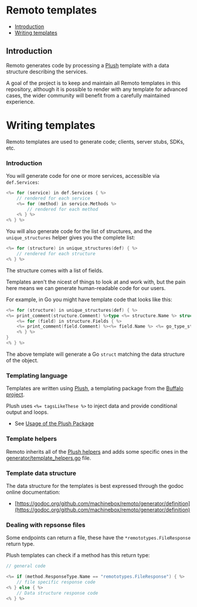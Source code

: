 # Remoto templates

* [Introduction](#introduction)
* [Writing templates](#writing-templates)

## Introduction

Remoto generates code by processing a [Plush](https://github.com/gobuffalo/plush) template with a data structure describing the services.

A goal of the project is to keep and maintain all Remoto templates in this repository, although it is
possible to render with any template for advanced cases, the wider community will benefit from a
carefully maintained experience.

# Writing templates

Remoto templates are used to generate code; clients, server stubs, SDKs, etc.

### Introduction

You will generate code for one or more services, accessible via `def.Services`:

```c
<%= for (service) in def.Services { %>
	// rendered for each service
	<%= for (method) in service.Methods %>
		// rendered for each method
	<% } %>
<% } %>
```

You will also generate code for the list of structures, and the `unique_structures` helper 
gives you the complete list:

```c
<%= for (structure) in unique_structures(def) { %>
	// rendered for each structure
<% } %>
```

The structure comes with a list of fields.

Templates aren't the nicest of things to look at and work with, but the pain here means
we can generate human-readable code for our users.

For example, in Go you might have template code that looks like this:

```go
<%= for (structure) in unique_structures(def) { %>
<%= print_comment(structure.Comment) %>type <%= structure.Name %> struct {
	<%= for (field) in structure.Fields { %>
	<%= print_comment(field.Comment) %><%= field.Name %> <%= go_type_string(field.Type) %> `json:"<%= underscore(field.Name) %>"`
	<% } %>
}
<% } %>
```

The above template will generate a Go `struct` matching the data structure of the object.

### Templating language

Templates are written using [Plush](https://github.com/gobuffalo/plush), a templating package
from the [Buffalo project](https://gobuffalo.io/).

Plush uses `<%= tagsLikeThese %>` to inject data and provide conditional output and loops.

* See [Usage of the Plush Package](https://github.com/gobuffalo/plush#usage)

### Template helpers

Remoto inherits all of the [Plush helpers](https://github.com/gobuffalo/plush#helpers) and adds some
specific ones in the [generator/template_helpers.go](https://github.com/machinebox/remoto/blob/master/generator/template_helpers.go) file.

### Template data structure

The data structure for the templates is best expressed through the godoc online documentation:

* [https://godoc.org/github.com/machinebox/remoto/generator/definition](https://godoc.org/github.com/machinebox/remoto/generator/definition)

### Dealing with repsonse files

Some endpoints can return a file, these have the `*remototypes.FileResponse` return type.

Plush templates can check if a method has this return type:

```c
// general code

<%= if (method.ResponseType.Name == "remototypes.FileResponse") { %>
	// file specific response code
<% } else { %>
	// Data structure response code
<% } %>
```
